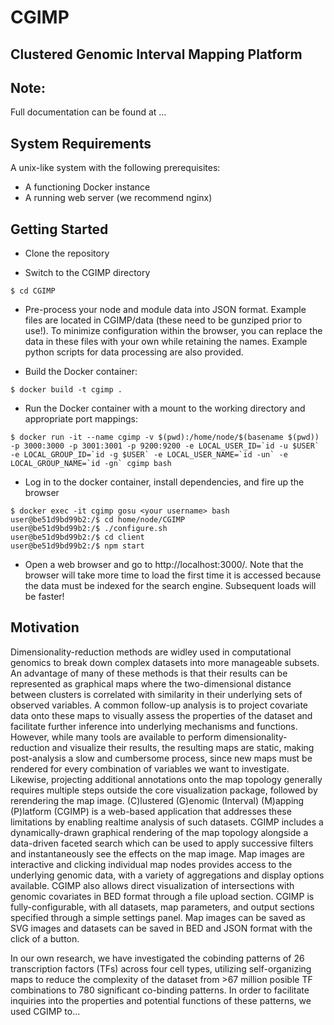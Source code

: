 # CGIMP
## Clustered Genomic Interval Mapping Platform

## Note:
Full documentation can be found at ...

## System Requirements
A unix-like system with the following prerequisites:
* A functioning Docker instance
* A running web server (we recommend nginx)

## Getting Started

* Clone the repository

* Switch to the CGIMP directory
```
$ cd CGIMP
```

* Pre-process your node and module data	into JSON format. Example files	are located in CGIMP/data (these need to be gunziped prior to use!). To minimize configuration within the browser, you can replace the data in these files with your own while retaining the names. Example python scripts for data processing are also provided.

* Build the Docker container:
```
$ docker build -t cgimp .
```

* Run the Docker container with a mount to the working directory and appropriate port mappings:
```
$ docker run -it --name cgimp -v $(pwd):/home/node/$(basename $(pwd)) -p 3000:3000 -p 3001:3001 -p 9200:9200 -e LOCAL_USER_ID=`id -u $USER` -e LOCAL_GROUP_ID=`id -g $USER` -e LOCAL_USER_NAME=`id -un` -e LOCAL_GROUP_NAME=`id -gn` cgimp bash
```

* Log in to the docker container, install dependencies, and fire up the browser
```
$ docker exec -it cgimp gosu <your username> bash
user@be51d9bd99b2:/$ cd home/node/CGIMP
user@be51d9bd99b2:/$ ./configure.sh
user@be51d9bd99b2:/$ cd client
user@be51d9bd99b2:/$ npm start
```

* Open a web browser and go to http://localhost:3000/. Note that the browser will take more time to load the first time it is accessed because the data must be indexed for the search engine. Subsequent loads will be faster! 


## Motivation

Dimensionality-reduction methods are widley used in computational genomics to break down complex datasets into more manageable subsets. An advantage of many of these methods is that their results can be represented as graphical maps where the two-dimensional distance between clusters is correlated with similarity in their underlying sets of observed variables. A common follow-up analysis is to project covariate data onto these maps to visually assess the properties of the dataset and facilitate further inference into underlying mechanisms and functions. However, while many tools are available to perform dimensionality-reduction and visualize their results, the resulting maps are static, making post-analysis a slow and cumbersome process, since new maps must be rendered for every combination of variables we want to investigate. Likewise, projecting additional annotations onto the map topology generally requires multiple steps outside the core visualization package, followed by rerendering the map image. (C)lustered (G)enomic (Interval) (M)apping (P)latform (CGIMP) is a web-based application that addresses these limitations by enabling realtime analysis of such datasets. CGIMP includes a dynamically-drawn graphical rendering of the map topology alongside a data-driven faceted search which can be used to apply successive filters and instantaneously see the effects on the map image. Map images are interactive and clicking individual map nodes provides access to the underlying genomic data, with a variety of aggregations and display options available. CGIMP also allows direct visualization of intersections with genomic covariates in BED format through a file upload section. CGIMP is fully-configurable, with all datasets, map parameters, and output sections specified through a simple settings panel. Map images can be saved as SVG images and datasets can be saved in BED and JSON format with the click of a button.


In our own research, we have investigated the cobinding patterns of 26 transcription factors (TFs) across four cell types, utilizing self-organizing maps to reduce the complexity of the dataset from >67 million posible TF combinations to 780 significant co-binding patterns. In order to facilitate inquiries into the properties and potential functions of these patterns, we used CGIMP to...